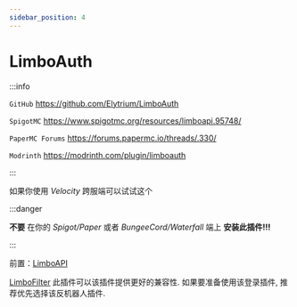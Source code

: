 ```yaml
---
sidebar_position: 4
---
```


# LimboAuth

:::info

`GitHub` https://github.com/Elytrium/LimboAuth

`SpigotMC` https://www.spigotmc.org/resources/limboapi.95748/

`PaperMC Forums` https://forums.papermc.io/threads/.330/

`Modrinth` https://modrinth.com/plugin/limboauth

:::

如果你使用 *Velocity* 跨服端可以试试这个

:::danger

**不要** 在你的 *Spigot/Paper* 或者 *BungeeCord/Waterfall* 端上 **安装此插件!!!**

:::

前置：[LimboAPI](https://github.com/Elytrium/LimboAPI)

[LimboFilter](https://github.com/Elytrium/LimboFilter) 此插件可以该插件提供更好的兼容性. 如果要准备使用该登录插件, 推荐优先选择该反机器人插件.
